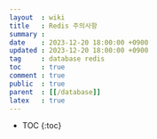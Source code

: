 ```yaml
---
layout  : wiki
title   : Redis 주의사항
summary :
date    : 2023-12-20 18:00:00 +0900
updated : 2023-12-20 18:00:00 +0900
tag     : database redis
toc     : true
comment : true
public  : true
parent  : [[/database]]
latex   : true
---
```

* TOC
{:toc}